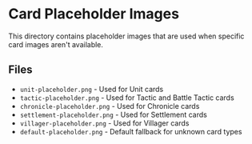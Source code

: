 # Card Placeholder Images

This directory contains placeholder images that are used when specific card images aren't available.

## Files
- `unit-placeholder.png` - Used for Unit cards
- `tactic-placeholder.png` - Used for Tactic and Battle Tactic cards  
- `chronicle-placeholder.png` - Used for Chronicle cards
- `settlement-placeholder.png` - Used for Settlement cards
- `villager-placeholder.png` - Used for Villager cards
- `default-placeholder.png` - Default fallback for unknown card types